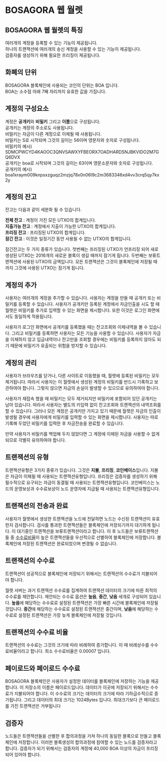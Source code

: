 # BOSAGORA 웹 월렛

## BOSAGORA 웹 월렛의 특징

여러개의 계정을 등록할 수 있는 기능이 제공됩니다.  
하나의 트랜잭션에 여러개의 송신 계정을 사용할 수 있는 기능이 제공됩니다.  
검증자를 생성하기 위해 필요한 프리징이 제공됩니다.  

## 화폐의 단위

BOSAGORA 블록체인에 사용되는 코인의 단위는 BOA 입니다.  
BOA는 소수점 아래 7째 자리까지 유효한 값을 가집니다.

## 계정의 구성요소

계정은 **공개키**와 **비밀키** 그리고 **이름**으로 구성됩니다.  
공개키는 계정의 주소로도 사용됩니다.  
비밀키는 자금이 다른 계정으로 이체될 때 사용됩니다.  
비밀키는 S로 시작되며 그것의 길이는 56이며 영문자와 숫자로 구성됩니다.  
비밀키의 예시) SDMCPWCYD4KAOOC3QNVSAWXYFBEORX7OADHARDSNJBKVIDO2M7GQ6DVX  
공개키는 boa로 시작되며 그것의 길이는 63이며 영문소문자와 숫자로 구성됩니다.  
공개키의 예시) boa1xraym009knpsxzguqz2mzjq78x0n06l9c2m3683346xd4vv3crq5qy7kx2y  

## 계정의 잔고

잔고는 다음과 같이 세분화 될 수 있습니다.

**전체 잔고** : 계정이 가진 모든 UTXO의 합계입니다.  
**지출가능 잔고** : 계정에서 지출이 가능한 UTXO의 합계입니다.  
**프리징 잔고** : 프리징된 UTXO의 합계입니다.  
**잠긴 잔고** : 이것은 일정기간 동안 사용될 수 없는 UTXO의 합계입니다.

잠긴잔고는 두 가지 종류가 있습니다. 
첫번째는 프리징된 UTXO가 언프리징 되어 새로 생성된 UTXO는 2016개의 새로운 블록이 생길 때까지 잠기게 됩니다. 
두번째는 보류트랜잭션에 사용된 UTXO의 금액입니다. 
모든 트랜잭션은 그것이 블록체인에 저장될 때 까지 그것에 사용된 UTXO는 잠기게 됩니다. 

## 계정의 추가

사용자는 여러개의 계정을 추가할 수 있습니다. 
사용자는 계정을 만들 때 공개키 또는 비밀키를 등록할 수 있습니다. 
사용자가 공개키만 등록된 계정에서 자금인출을 시도 할 때 월렛은 비밀키를 추가로 입력할 수 있는 화면을 제시합니다.
또한 이것은 로그인 화면에서도 동일하게 적용됩니다.

사용자가 로그인 화면에서 공개키를 등록했을 때는 잔고조회와 이체내역을 볼 수 있습니다. 
그리고 비밀키를 등록하면 사용자는 모든 기능을 사용할 수 있습니다. 
사용자가 자금을 이체하지 않고 입금내역이나 잔고만을 조회할 경우에는 
비밀키를 등록하지 않아도 되기 때문에 비밀키가 유출되는 위험을 방지할 수 있습니다.

## 계정의 관리

사용자가 브라우즈를 닫거나, 다른 사이트로 이동했을 때, 
월렛에 등록된 비밀키는 모두 제거됩니다. 
따라서 사용자는 이 월렛에서 생성된 계정의 비밀키를 반드시 기록하고 보관하여야 합니다. 
그렇지 않으면 자금의 손실이 발생할 수 있으므로 유의하여야 합니다.

사용자가 재접속 했을 때 비밀키는 모두 제거되지만 비밀키에 포함되어 있던 공개키는 남아 있습니다. 
따라서 사용자는 별도의 키입력 없이 잔고조회와 트랜잭션의 내역조회를 할 수 있습니다. 
그러나 모든 계정은 공개키만 가지고 있기 때문에 월렛은 자금의 인출이 발생될 경우에 
사용자에게 비밀키를 입력할 수 있는 화면을 제시합니다. 
사용자는 따로 기록해 두었던 비밀키를 입력한 후 자금전송을 완료할 수 있습니다.

만약 사용자가 비밀키를 백업해 두지 않았다면 그 계정에 이체된 자금을 사용할 수 없게 되므로 각별히 유의하여야 합니다.

## 트랜잭션의 유형

트랜잭션유형은 3가지 종류가 있습니다. 
그것은 **지불**, **프리징**, **코인베이스**입니다. 
지불은 자금이 이체될 때 사용되는 트랜잭션유형입니다. 
프리징은 검증자를 생성하기 위해 필수적으로 요구되는 자금이 동결될 때 사용되는 트랜잭션유형입니다. 
코인베이스는 노드의 운영보상과 수수료보상이 노드 운영자에 지급될 때 사용되는 트랜잭션유형입니다.

## 트랜잭션의 전송과 완료

사용자가 월렛에서 생성한 트랜잭션을 노드에 전달하면 노드는 수신된 트랜잭션이 유효한지 검사합니다. 
검사를 통과한 트랜잭션들은 블록체인에 저장되기까지 대기하게 됩니다. 
이 대기중인 트랜잭션을 보류트랜잭션이라고 합니다. 
이 후 노드들은 보류트랜잭션들 중 [수수료비율](#트랜잭션의-수수료-비율)이 높은 트랜잭션들을 우선적으로 선별하여 블록체인에 저장합니다. 
블록체인에 저장된 트랜잭션은 완료되었으며 변경될 수 없습니다.
    
## 트랜잭션의 수수료

트랜잭션이 성공적으로 블록체인에 저장되기 위해서는 트랜잭션의 수수료가 지불되어야 합니다. 

월렛 서버는 과거 트랜잭션 수수료를 집계하여 트랜잭션 데이터의 크기에 따른 최적의 수수료를 제안합니다. 
제안되는 수수료 옵션은 **높음**, **중간**, **낮음** 세개로 구성되어 있습니다. 
**높음**에 해당하는 수수료로 설정된 트랜잭션은 가장 빠른 시간에 블록체인에 저장될 것입니다. 
**중간**에 해당하는 수수료로 설정된 트랜잭션은 중간이며, 
**낮음**에 해당하는 수수료로 설정된 트랜잭션은 가장 늦게 블록체인에 저장될 것입니다.

## 트랜잭션의 수수료 비율
트랜잭션의 수수료는 그것의 크기에 따라 비례하여 증가합니다. 
이 때 비례상수를 수수료비율이라고 합니다. 최소 수수료비율은 0.00007 입니다.

## 페이로드와 페이로드 수수료

BOSAGORA 블록체인은 사용자가 설정한 데이터를 블록체인에 저장하는 기능을 제공합니다. 
이 저장소의 이름은 페이로드입니다. 
데이터가 이곳에 저장되기 위해서는 수수료가 지불되어야 합니다. 
이 수수료의 크기는 데이터의 크기에 따라 기하급수적으로 증가됩니다. 
그리고 데이터의 최대 크기는 1024Bytes 입니다. 
최대크기보다 큰 페이로드를 가진 트랜잭션은 거부됩니다

## 검증자

노드들은 트랜잭션들을 선별한 후 합의과정을 거쳐 하나의 동일한 블록으로 만들고 블록체인에 저장합니다. 
이러한 블록생성의 합의과정에 참여할 수 있는 노드를 검증자라고 합니다.
검증자가 되기 위해서는 검증자의 계정에 40,000 BOA 이상의 자금이 프리징되어 있어야 합니다.
